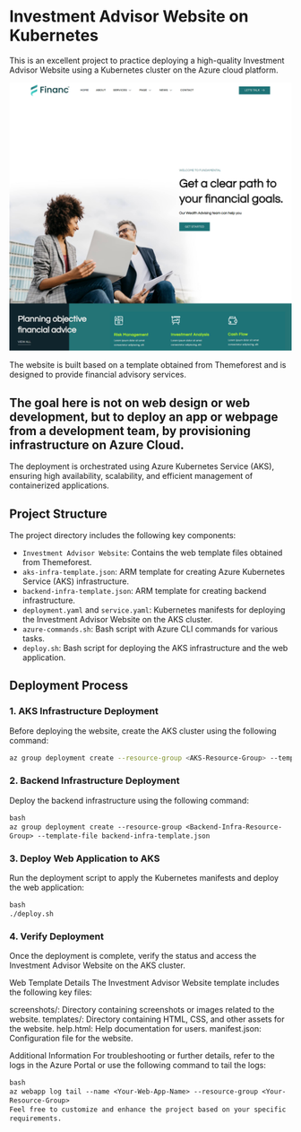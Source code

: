# Investment Advisor Website on Kubernetes

This is an excellent project to practice deploying a high-quality Investment Advisor Website using a Kubernetes cluster on the Azure cloud platform. 

![Financial Advisory Site](Financial-Advisory-Website.png)

The website is built based on a template obtained from Themeforest and is designed to provide financial advisory services. 

## The goal here is not on web design or web development, but to deploy an app or webpage from a development team, by provisioning infrastructure on Azure Cloud. 

The deployment is orchestrated using Azure Kubernetes Service (AKS), ensuring high availability, scalability, and efficient management of containerized applications.

## Project Structure

The project directory includes the following key components:

- `Investment Advisor Website`: Contains the web template files obtained from Themeforest.
- `aks-infra-template.json`: ARM template for creating Azure Kubernetes Service (AKS) infrastructure.
- `backend-infra-template.json`: ARM template for creating backend infrastructure.
- `deployment.yaml` and `service.yaml`: Kubernetes manifests for deploying the Investment Advisor Website on the AKS cluster.
- `azure-commands.sh`: Bash script with Azure CLI commands for various tasks.
- `deploy.sh`: Bash script for deploying the AKS infrastructure and the web application.

## Deployment Process

### 1. AKS Infrastructure Deployment

Before deploying the website, create the AKS cluster using the following command:

```bash
az group deployment create --resource-group <AKS-Resource-Group> --template-file aks-infra-template.json
```
### 2. Backend Infrastructure Deployment
Deploy the backend infrastructure using the following command:

```
bash
az group deployment create --resource-group <Backend-Infra-Resource-Group> --template-file backend-infra-template.json
```

### 3. Deploy Web Application to AKS
Run the deployment script to apply the Kubernetes manifests and deploy the web application:

```
bash
./deploy.sh
```

### 4. Verify Deployment
Once the deployment is complete, verify the status and access the Investment Advisor Website on the AKS cluster.

Web Template Details
The Investment Advisor Website template includes the following key files:

screenshots/: Directory containing screenshots or images related to the website.
templates/: Directory containing HTML, CSS, and other assets for the website.
help.html: Help documentation for users.
manifest.json: Configuration file for the website.

Additional Information
For troubleshooting or further details, refer to the logs in the Azure Portal or use the following command to tail the logs:

```
bash
az webapp log tail --name <Your-Web-App-Name> --resource-group <Your-Resource-Group>
Feel free to customize and enhance the project based on your specific requirements.
```